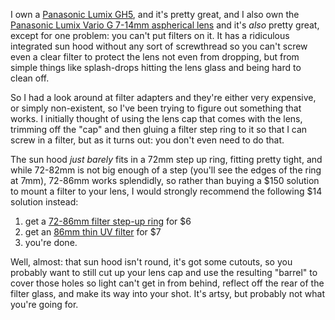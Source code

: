 I own a [Panasonic Lumix GH5](https://www.dpreview.com/reviews/panasonic-lumix-dc-gh5), and it's pretty great, and I also own the [Panasonic Lumix Vario G 7-14mm aspherical lens](https://www.dpreview.com/reviews/panasonic-7-14-4-o20) and it's _also_ pretty great, except for one problem: you can't put filters on it. It has a ridiculous integrated sun hood without any sort of screwthread so you can't screw even a clear filter to protect the lens not even from dropping, but from simple things like splash-drops hitting the lens glass and being hard to clean off.

So I had a look around at filter adapters and they're either very expensive, or simply non-existent, so I've been trying to figure out something that works. I initially thought of using the lens cap that comes with the lens, trimming off the "cap" and then gluing a filter step ring to it so that I can screw in a filter, but as it turns out: you don't even need to do that.

The sun hood _just barely_ fits in a 72mm step up ring, fitting pretty tight, and while 72-82mm is not big enough of a step (you'll see the edges of the ring at 7mm), 72-86mm works splendidly, so rather than buying a $150 solution to mount a filter to your lens,  I would strongly recommend the following $14 solution instead:

1. get a [72-86mm filter step-up ring](https://www.amazon.com/gp/product/B009T1C1IU) for $6
2. get an [86mm thin UV filter](https://www.amazon.ca/gp/product/B07HJ98MCG) for $7
3. you're done.

Well, almost: that sun hood isn't round, it's got some cutouts, so you probably want to still cut up your lens cap and use the resulting "barrel" to cover those holes so light can't get in from behind, reflect off the rear of the filter glass, and make its way into your shot. It's artsy, but probably not what you're going for.